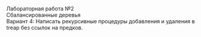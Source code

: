 Лабораторная работа №2<br/>
Сбалансированные деревья<br/>
Вариант 4: Написать рекурсивные процедуры добавления и удаления в treap без ссылок на
предков.
